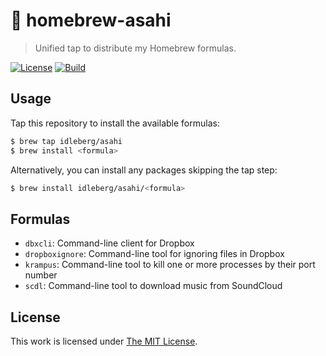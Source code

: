 # :beer: homebrew-asahi

> Unified tap to distribute my Homebrew formulas.

[![License](https://img.shields.io/github/license/idleberg/homebrew-asahi?color=blue&style=for-the-badge)](LICENSE)
[![Build](https://img.shields.io/github/actions/workflow/status/idleberg/homebrew-asahi/audit.yml?style=for-the-badge)](https://github.com/idleberg/homebrew-asahi/actions)

## Usage

Tap this repository to install the available formulas:

```sh
$ brew tap idleberg/asahi
$ brew install <formula>
```

Alternatively, you can install any packages skipping the tap step:

```sh
$ brew install idleberg/asahi/<formula>
```

## Formulas

- `dbxcli`: Command-line client for Dropbox
- `dropboxignore`: Command-line tool for ignoring files in Dropbox
- `krampus`: Command-line tool to kill one or more processes by their port number
- `scdl`: Command-line tool to download music from SoundCloud

## License

This work is licensed under [The MIT License](LICENSE).
